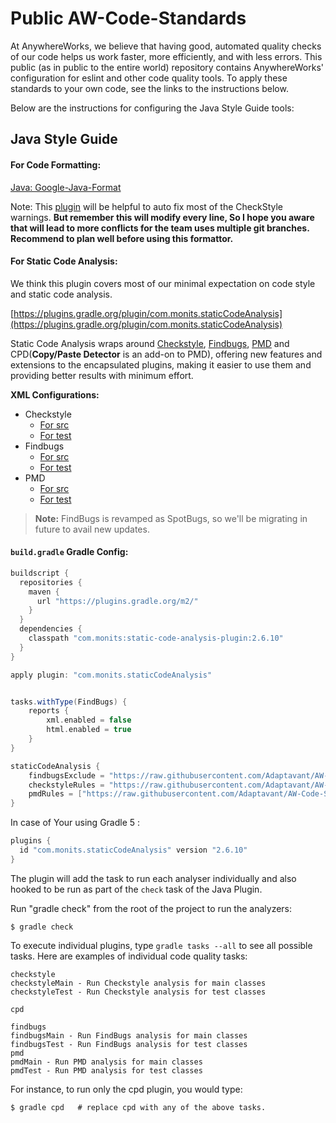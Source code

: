# Public AW-Code-Standards

At AnywhereWorks, we believe that having good, automated quality checks of our code helps us work faster, more efficiently, and with less errors. This public (as in public to the entire world) repository contains AnywhereWorks' configuration for eslint and other code quality tools. To apply these standards to your own code, see the links to the instructions below.

Below are the instructions for configuring the Java Style Guide tools:

## Java Style Guide
    
#### For Code Formatting:

[Java: Google-Java-Format](https://github.com/google/google-java-format)

Note: This [plugin](https://github.com/google/google-java-format#intellij-android-studio-and-other-jetbrains-ides.) will be helpful to auto fix most of the CheckStyle warnings. **But remember this will modify every line, So I hope you aware that will lead to more conflicts for the team uses multiple git branches. Recommend to plan well before using this formattor.**

#### For Static Code Analysis:

We think this plugin covers most of our minimal expectation on code style and static code analysis.  

[https://plugins.gradle.org/plugin/com.monits.staticCodeAnalysis](https://plugins.gradle.org/plugin/com.monits.staticCodeAnalysis) 

Static Code Analysis wraps around [Checkstyle](http://checkstyle.sourceforge.net/), [Findbugs](http://findbugs.sourceforge.net/), [PMD](https://pmd.github.io/) and CPD(**Copy/Paste Detector** is an add-on to PMD), offering new features and extensions to the encapsulated plugins, making it easier to use them and providing better results with minimum effort.

**XML Configurations:**
 - Checkstyle
	 - [For src](config/v0.0.1/checkstyle/checkstyle-main.xml)
	 - [For test](config/v0.0.1/checkstyle/checkstyle-test.xml) 
 -  Findbugs
	 - [For src](config/v0.0.1/findbugs/excludeFilter-main.xml)
	 - [For test](config/v0.0.1/findbugs/excludeFilter-test.xml)
 - PMD
	- [For src](config/v0.0.1/pmd/pmd-main-pmd-6.xml)
	- [For test](config/v0.0.1/pmd/pmd-test-pmd-6.xml)

> **Note:** FindBugs is revamped as SpotBugs, so we'll be migrating in future to avail new updates.

#### `build.gradle` Gradle Config:

```groovy
buildscript {
  repositories {
    maven {
      url "https://plugins.gradle.org/m2/"
    }
  }
  dependencies {
    classpath "com.monits:static-code-analysis-plugin:2.6.10"
  }
}

apply plugin: "com.monits.staticCodeAnalysis"


tasks.withType(FindBugs) {
    reports {
        xml.enabled = false
        html.enabled = true
    }
}

staticCodeAnalysis {
    findbugsExclude = "https://raw.githubusercontent.com/Adaptavant/AW-Code-Standards/master/java/config/v0.0.1/findbugs/excludeFilter-main.xml"
    checkstyleRules = "https://raw.githubusercontent.com/Adaptavant/AW-Code-Standards/master/java/config/v0.0.1/checkstyle/checkstyle-main.xml"
    pmdRules = ["https://raw.githubusercontent.com/Adaptavant/AW-Code-Standards/master/java/config/v0.0.1/pmd/pmd-main-pmd-6.xml"]
}

```

In case of Your using Gradle 5 :

```groovy
plugins {
  id "com.monits.staticCodeAnalysis" version "2.6.10"
}
```

The plugin will add the task to run each analyser individually and also hooked to be run as part of the `check` task of the Java Plugin.

Run "gradle check" from the root of the project to run the analyzers:
```
$ gradle check
```

To execute individual plugins, type `gradle tasks --all` to see all possible tasks.  Here are examples of individual code quality tasks:

```
checkstyle
checkstyleMain - Run Checkstyle analysis for main classes
checkstyleTest - Run Checkstyle analysis for test classes

cpd

findbugs
findbugsMain - Run FindBugs analysis for main classes
findbugsTest - Run FindBugs analysis for test classes
pmd
pmdMain - Run PMD analysis for main classes
pmdTest - Run PMD analysis for test classes
```

For instance, to run only the cpd plugin, you would type:

```
$ gradle cpd   # replace cpd with any of the above tasks.
```



